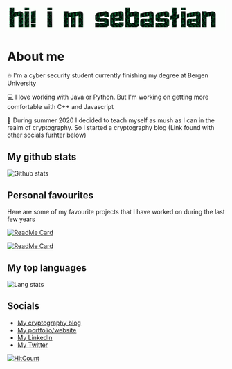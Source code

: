 ![Hi! My Name is Sebastian](https://github.com/DonnumS/DonnumS/raw/master/name.gif)

# About me

:fire: I'm a cyber security student currently finishing my degree at Bergen University

:computer: I love working with Java or Python. But I'm working on getting more comfortable with C++ and Javascript

:notebook: During summer 2020 I decided to teach myself as mush as I can in the realm of cryptography. So I started a cryptography blog (Link found with other socials furhter below)

## My github stats

![Github stats](https://github-readme-stats.vercel.app/api?username=DonnumS&hide=["stars"]&show_icons=true&theme=tokyonight)

## Personal favourites

Here are some of my favourite projects that I have worked on during the last few years

[![ReadMe Card](https://github-readme-stats.vercel.app/api/pin/?username=DonnumS&repo=python-encrypt-decrypt&theme=tokyonight)](https://github.com/DonnumS/python-encrypt-decrypt)

[![ReadMe Card](https://github-readme-stats.vercel.app/api/pin/?username=DonnumS&repo=pathfinder&theme=tokyonight)](https://github.com/DonnumS/pathfinder)

## My top languages

![Lang stats](https://github-readme-stats.vercel.app/api/top-langs/?username=DonnumS&hide_langs_below=1&theme=tokyonight)

## Socials

- [My cryptography blog](https://sebdonnum.wordpress.com)
- [My portfolio/website](https://sebdonnum.netlify.app)
- [My LinkedIn](https://linkedin.com/in/sdonnum95)
- [My Twitter](https://twitter.com/NnumSebastian)

[![HitCount](http://hits.dwyl.com/DonnumS/DonnumS.svg)](http://hits.dwyl.com/DonnumS/DonnumS)
